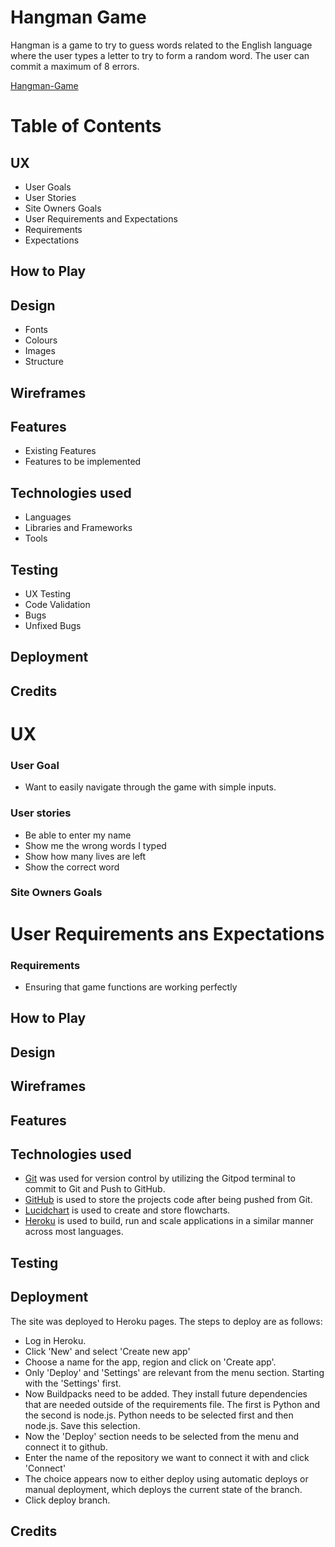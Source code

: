 # **Hangman Game**

Hangman is a game to try to guess words related to the English language where the user types a letter to try to form a random word. The user can commit a maximum of 8 errors.

[Hangman-Game](https://hangman-gamep3.herokuapp.com/)

# Table of Contents
## UX
- User Goals
- User Stories
- Site Owners Goals
- User Requirements and Expectations
- Requirements
- Expectations
## How to Play
## Design
- Fonts
- Colours
- Images
- Structure
## Wireframes
## Features
- Existing Features
- Features to be implemented
## Technologies used
- Languages
- Libraries and Frameworks
- Tools
## Testing
- UX Testing
- Code Validation
- Bugs
- Unfixed Bugs
## Deployment
## Credits

# UX 
### User Goal

- Want to easily navigate through the game with simple inputs.


### User stories
- Be able to enter my name
- Show me the wrong words I typed
- Show how many lives are left
- Show the correct word

### Site Owners Goals

# User Requirements ans Expectations

### Requirements
- Ensuring that game functions are working perfectly

## How to Play

## Design 

## Wireframes

## Features

## Technologies used
- [Git](https://git-scm.com/)
    was used for version control by utilizing the Gitpod terminal to commit to Git and Push to GitHub.
- [GitHub](https://github.com/)
    is used to store the projects code after being pushed from Git.
- [Lucidchart](https://www.lucidchart.com/)
    is used to create and store flowcharts.
- [Heroku](https://www.heroku.com) 
    is used to build, run and scale applications in a similar manner across most languages.

## Testing

## Deployment
The site was deployed to Heroku pages. The steps to deploy are as follows:

- Log in Heroku.
- Click 'New' and select 'Create new app'
- Choose a name for the app, region and click on 'Create app'.
- Only 'Deploy' and 'Settings' are relevant from the menu section. Starting with the 'Settings' first.
- Now Buildpacks need to be added. They install future dependencies that are needed outside of the requirements file. The first is Python and the second is node.js. Python needs to be selected first and then node.js. Save this selection.
- Now the 'Deploy' section needs to be selected from the menu and connect it to github.
- Enter the name of the repository we want to connect it with and click 'Connect'
- The choice appears now to either deploy using automatic deploys or manual deployment, which deploys the current state of the branch.
- Click deploy branch.

## Credits